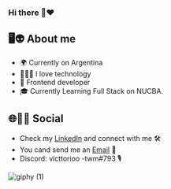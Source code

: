 ### Hi there 🫶❤️
## 🖥️👽 About me
- 🌍   Currently on Argentina
- 👨🏻‍💻   I love technology
- 🚀   Frontend developer
- 🎓   Currently Learning Full Stack on NUCBA.


## 🌐🤝🏻 Social
- Check my [LinkedIn](https://www.linkedin.com/in/victoriocaccioppoli/) and connect with me 🛠️
- You cand send me an [Email](victoriocaccioppoli@gmail.com) 📧
- Discord: victtorioo -twm#793 🎙️

![giphy (1)](https://github.com/Victorioo/tukens/assets/114512180/ae7c5282-713b-44c6-8a86-71f0b1974ebd)
